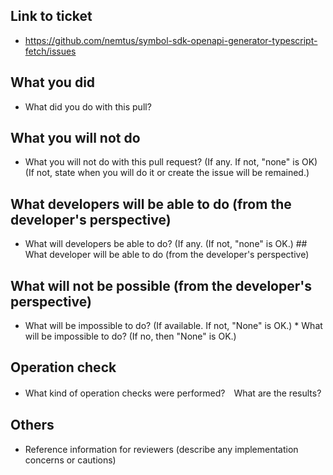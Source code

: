 ## Link to ticket

* https://github.com/nemtus/symbol-sdk-openapi-generator-typescript-fetch/issues

## What you did

* What did you do with this pull?

## What you will not do

* What you will not do with this pull request? (If any. If not, "none" is OK) (If not, state when you will do it or create the issue will be remained.)

## What developers will be able to do (from the developer's perspective)

* What will developers be able to do? (If any. (If not, "none" is OK.) ## What developer will be able to do (from the developer's perspective)

## What will not be possible (from the developer's perspective)

* What will be impossible to do? (If available. If not, "None" is OK.) * What will be impossible to do? (If no, then "None" is OK.)

## Operation check

* What kind of operation checks were performed?　What are the results?

## Others

* Reference information for reviewers (describe any implementation concerns or cautions)
